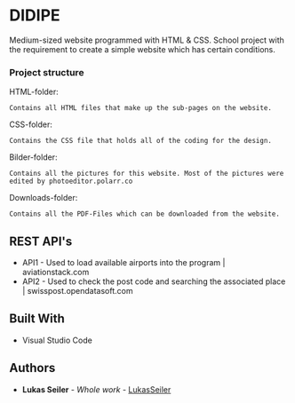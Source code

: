 # DIDIPE

Medium-sized website programmed with HTML & CSS. School project with the requirement to create a simple website which has certain conditions.

### Project structure

HTML-folder:

```
Contains all HTML files that make up the sub-pages on the website.
```

CSS-folder:

```
Contains the CSS file that holds all of the coding for the design.
```

Bilder-folder:

```
Contains all the pictures for this website. Most of the pictures were edited by photoeditor.polarr.co
```

Downloads-folder:

```
Contains all the PDF-Files which can be downloaded from the website.
```

## REST API's

* API1 - Used to load available airports into the program | aviationstack.com
* API2 - Used to check the post code and searching the associated place | swisspost.opendatasoft.com

## Built With

* Visual Studio Code

## Authors

* **Lukas Seiler** - *Whole work* - [LukasSeiler](https://github.com/LukasSeiler)
